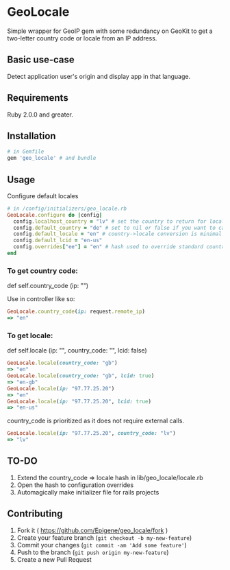 # GeoLocale
Simple wrapper for GeoIP gem with some redundancy on GeoKit to get a two-letter country code or locale from an IP address.

## Basic use-case
Detect application user's origin and display app in that language.

## Requirements
Ruby 2.0.0 and greater.

## Installation

```ruby
# in Gemfile
gem 'geo_locale' # and bundle
```

## Usage
Configure default locales
```ruby
# in /config/initializers/geo_locale.rb
GeoLocale.configure do |config|
  config.localhost_country = "lv" # set the country to return for localhost, this country's locale and lcid will also be used for localhost 
  config.default_country = "de" # set to nil or false if you want to catch fails in geolocation
  config.default_locale = "en" # country->locale conversion is minimal for now, set this explicitly to ensure GeoLocale.locale returns useful value
  config.default_lcid = "en-us"
  config.overrides["ee"] = "en" # hash used to override standard country codes
end
```

### To get country code:

def self.country_code (ip: "")

Use in controller like so:
```ruby
GeoLocale.country_code(ip: request.remote_ip)
=> "en"
```

### To get locale:

def self.locale (ip: "", country_code: "", lcid: false)
```ruby
GeoLocale.locale(country_code: "gb")
=> "en"
GeoLocale.locale(country_code: "gb", lcid: true)
=> "en-gb"
GeoLocale.locale(ip: "97.77.25.20")
=> "en"
GeoLocale.locale(ip: "97.77.25.20", lcid: true)
=> "en-us"
```
country_code is prioritized as it does not require external calls.
```ruby
GeoLocale.locale(ip: "97.77.25.20", country_code: "lv")
=> "lv"
```

## TO-DO

1. Extend the country_code => locale hash in lib/geo_locale/locale.rb
2. Open the hash to configuration overrides
3. Automagically make initializer file for rails projects

## Contributing

1. Fork it ( https://github.com/Epigene/geo_locale/fork )
2. Create your feature branch (`git checkout -b my-new-feature`)
3. Commit your changes (`git commit -am 'Add some feature'`)
4. Push to the branch (`git push origin my-new-feature`)
5. Create a new Pull Request
